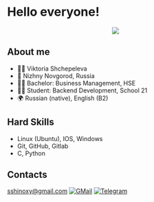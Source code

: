 # Hello everyone!
<div id="header" align="center">
  <img src="https://i0.wp.com/www.printmag.com/wp-content/uploads/2021/02/4cbe8d_f1ed2800a49649848102c68fc5a66e53mv2.gif"/>
</div>

## About me

- :raising_hand_woman: Viktoria Shchepeleva
- :round_pushpin: Nizhny Novgorod, Russia
- :woman_student: Bachelor: Business Management, HSE
- :woman_technologist: Student: Backend Development, School 21
- :earth_africa: Russian (native), English (B2)

## Hard Skills

- Linux (Ubuntu), IOS, Windows
- Git, GitHub, Gitlab
- C, Python

## Contacts

<a href="mailto:sshinoxy@gmail.com">sshinoxy@gmail.com</a>
 [![GMail](https://img.shields.io/badge/Gmail-D14836?style=for-the-badge&logo=gmail&logoColor=white)](mailto:sshinoxy@gmail.com)
 [![Telegram](https://img.shields.io/badge/Telegram-2CA5E0?style=for-the-badge&logo=telegram&logoColor=white)](https://t.me/shinoxy)
